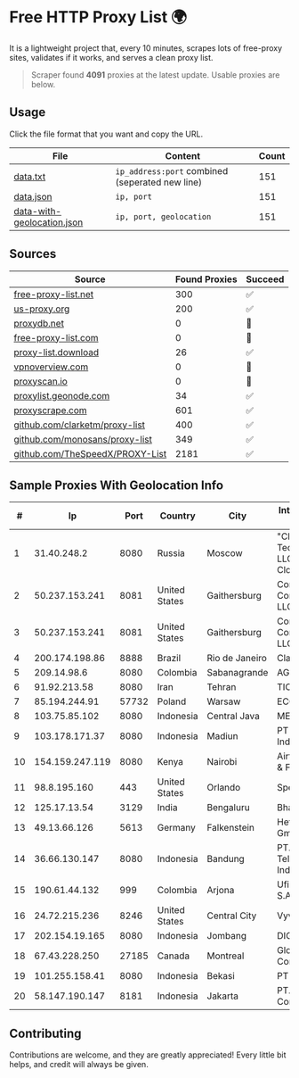 
# Free HTTP Proxy List 🌍

It is a lightweight project that, every 10 minutes, scrapes lots of free-proxy sites, validates if it works, and serves a clean proxy list.


> Scraper found **4091** proxies at the latest update. Usable proxies are below.

## Usage

Click the file format that you want and copy the URL.


|File|Content|Count|
|----|-------|-----|
|[data.txt](https://raw.githubusercontent.com/themiralay/Proxy-List-World/master/data.txt)|`ip_address:port` combined (seperated new line)|151|
|[data.json](https://raw.githubusercontent.com/themiralay/Proxy-List-World/master/data.json)|`ip, port`|151|
|[data-with-geolocation.json](https://raw.githubusercontent.com/themiralay/Proxy-List-World/master/data-with-geolocation.json)|`ip, port, geolocation`|151|

## Sources

|Source|Found Proxies|Succeed|
|------|-------------|-------|
|[free-proxy-list.net](https://free-proxy-list.net)|300|✅|
|[us-proxy.org](https://www.us-proxy.org)|200|✅|
|[proxydb.net](http://proxydb.net)|0|🚫|
|[free-proxy-list.com](https://free-proxy-list.com/?page=&port=&type%5B%5D=http&type%5B%5D=https&up_time=0&search=Search)|0|🚫|
|[proxy-list.download](https://www.proxy-list.download/HTTP)|26|✅|
|[vpnoverview.com](https://vpnoverview.com/privacy/anonymous-browsing/free-proxy-servers)|0|🚫|
|[proxyscan.io](https://www.proxyscan.io)|0|🚫|
|[proxylist.geonode.com](https://proxylist.geonode.com/api/proxy-list?limit=300&page=1&sort_by=lastChecked&sort_type=desc&protocols=http,https)|34|✅|
|[proxyscrape.com](https://api.proxyscrape.com/v2/?request=displayproxies&protocol=http&timeout=10000&country=all&ssl=all&anonymity=all)|601|✅|
|[github.com/clarketm/proxy-list](https://raw.githubusercontent.com/clarketm/proxy-list/master/proxy-list-raw.txt)|400|✅|
|[github.com/monosans/proxy-list](https://raw.githubusercontent.com/monosans/proxy-list/main/proxies/http.txt)|349|✅|
|[github.com/TheSpeedX/PROXY-List](https://raw.githubusercontent.com/TheSpeedX/PROXY-List/master/http.txt)|2181|✅|


## Sample Proxies With Geolocation Info

|#|Ip|Port|Country|City|Internet Service Provider|
|-|--|----|-------|----|-------------------------|
|1|31.40.248.2|8080|Russia|Moscow|"Cloud Technologies" LLC trading as Cloud.ru|
|2|50.237.153.241|8081|United States|Gaithersburg|Comcast Cable Communications, LLC|
|3|50.237.153.241|8081|United States|Gaithersburg|Comcast Cable Communications, LLC|
|4|200.174.198.86|8888|Brazil|Rio de Janeiro|Claro S.A|
|5|209.14.98.6|8080|Colombia|Sabanagrande|AGIS|
|6|91.92.213.58|8080|Iran|Tehran|TIC|
|7|85.194.244.91|57732|Poland|Warsaw|ECO-ATMAN|
|8|103.75.85.102|8080|Indonesia|Central Java|MEGADATA|
|9|103.178.171.37|8080|Indonesia|Madiun|PT Trisari Data Indonusa|
|10|154.159.247.119|8080|Kenya|Nairobi|Airtel KE Mobile & Fixed Internet|
|11|98.8.195.160|443|United States|Orlando|Spectrum|
|12|125.17.13.54|3129|India|Bengaluru|Bharti Airtel|
|13|49.13.66.126|5613|Germany|Falkenstein|Hetzner Online GmbH|
|14|36.66.130.147|8080|Indonesia|Bandung|PT. Telekomunikasi Indonesia|
|15|190.61.44.132|999|Colombia|Arjona|Ufinet Panama S.A.|
|16|24.72.215.236|8246|United States|Central City|Vyve Broadband|
|17|202.154.19.165|8080|Indonesia|Jombang|DIGITNET|
|18|67.43.228.250|27185|Canada|Montreal|GloboTech Communications|
|19|101.255.158.41|8080|Indonesia|Bekasi|PT Remala Abadi|
|20|58.147.190.147|8181|Indonesia|Jakarta|PT. Transhybrid Communication|



## Contributing

Contributions are welcome, and they are greatly appreciated! Every
little bit helps, and credit will always be given.

